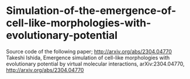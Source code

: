 # Simulation-of-the-emergence-of-cell-like-morphologies-with-evolutionary-potential

Source code of the following paper; http://arxiv.org/abs/2304.04770 
Takeshi Ishida, Emergence simulation of cell-like morphologies with evolutionary potential by virtual molecular interactions, arXiv:2304.04770,  http://arxiv.org/abs/2304.04770
